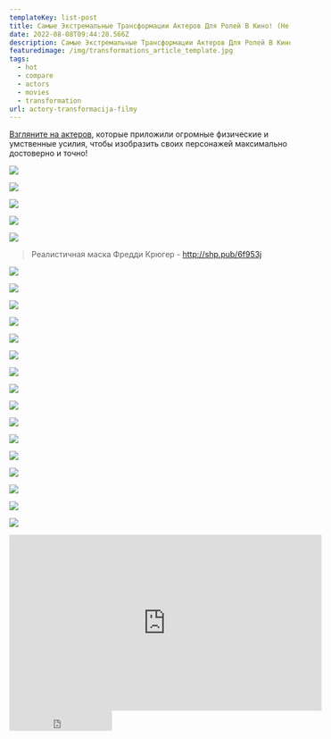 ```yaml
---
templateKey: list-post
title: Самые Экстремальные Трансформации Актеров Для Ролей В Кино! (Не Узнать!)
date: 2022-08-08T09:44:28.566Z
description: Самые Экстремальные Трансформации Актеров Для Ролей В Кино! (Не Узнать!)
featuredimage: /img/transformations_article_template.jpg
tags:
  - hot
  - compare
  - actors
  - movies
  - transformation
url: actory-transformacija-filmy
---
```

[Взгляните на актеров](https://youtu.be/G3869Hx3QwY), которые приложили огромные физические и умственные усилия, чтобы изобразить своих персонажей максимально достоверно и точно!

![](/img/0128_dramatic_transformations.00_00_12_22.still1402.jpg)

![](/img/0128_dramatic_transformations.00_00_20_12.still1403.jpg)

<a href="https://www.youtube.com/channel/UC_YZJoxVlFb5ALSG9Okdmkg?sub_confirmation=1" target="_blank" rel="noreferrer">

![](/img/main.png)

</a>

![](/img/0128_dramatic_transformations.00_00_32_13.still1404.jpg)

![](/img/0128_dramatic_transformations.00_00_43_11.still1405.jpg)

> Реалистичная маска Фредди Крюгер - http://shp.pub/6f953j

![](/img/0128_dramatic_transformations.00_00_52_14.still1406.jpg)

![](/img/0128_dramatic_transformations.00_01_05_16.still1407.jpg)

![](/img/0128_dramatic_transformations.00_01_16_21.still1408.jpg)

![](/img/0128_dramatic_transformations.00_01_28_03.still1409.jpg)

![](/img/0128_dramatic_transformations.00_01_37_12.still1410.jpg)

![](/img/0128_dramatic_transformations.00_01_49_05.still1411.jpg)

![](/img/0128_dramatic_transformations.00_02_00_05.still1412.jpg)

![](/img/0128_dramatic_transformations.00_02_11_08.still1413.jpg)

![](/img/0128_dramatic_transformations.00_02_22_00.still1414.jpg)

![](/img/0128_dramatic_transformations.00_02_33_08.still1415.jpg)

![](/img/0128_dramatic_transformations.00_02_42_18.still1416.jpg)

![](/img/0128_dramatic_transformations.00_02_54_23.still1417.jpg)

![](/img/0128_dramatic_transformations.00_03_06_13.still1418.jpg)

![](/img/0128_dramatic_transformations.00_03_16_02.still1419.jpg)

![](/img/0128_dramatic_transformations.00_03_27_21.still1420.jpg)



![](/img/0128_dramatic_transformations.00_03_39_20.still1421.jpg)

<div class="video-container"><iframe width="560" height="315" src="https://www.youtube.com/embed/G3869Hx3QwY" title="YouTube video player" frameborder="0" allow="accelerometer; autoplay; clipboard-write; encrypted-media; gyroscope; picture-in-picture" allowfullscreen></iframe></div>

<iframe src="https://yoomoney.ru/quickpay/button-widget?targets=%D0%9F%D0%BE%D0%B4%D0%B4%D0%B5%D1%80%D0%B6%D0%B0%D1%82%D1%8C%20%D0%B0%D0%B2%D1%82%D0%BE%D1%80%D0%B0!&default-sum=100&button-text=13&yoomoney-payment-type=on&button-size=m&button-color=black&successURL=https%3A%2F%2Fkinogeroi.com%2F&quickpay=small&account=410012994125382&" width="184" height="36" frameborder="0" allowtransparency="true" scrolling="no"></iframe>